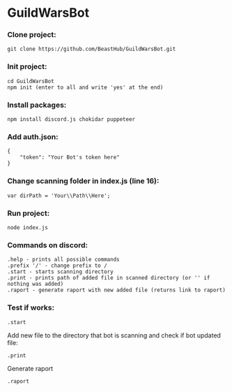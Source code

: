 # GuildWarsBot

### Clone project:
```
git clone https://github.com/BeastHub/GuildWarsBot.git
```
### Init project:
```
cd GuildWarsBot
npm init (enter to all and write 'yes' at the end)
```
### Install packages:
```
npm install discord.js chokidar puppeteer
```
### Add auth.json:
```
{
    "token": "Your Bot's token here"
}
```
### Change scanning folder in index.js (line 16):
```
var dirPath = 'Your\\Path\\Here';
```
### Run project:
```
node index.js
```
### Commands on discord:
```
.help - prints all possible commands
.prefix '/' - change prefix to /
.start - starts scanning directory
.print - prints path of added file in scanned directory (or '' if nothing was added)
.raport - generate raport with new added file (returns link to raport)
```
### Test if works:
```
.start
```
Add new file to the directory that bot is scanning and check if bot updated file:
```
.print
```
Generate raport
```
.raport
```


